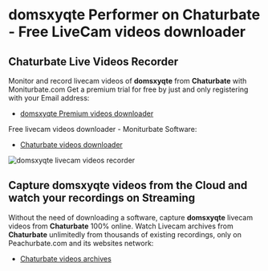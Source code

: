 # domsxyqte Performer on Chaturbate - Free LiveCam videos downloader

## Chaturbate Live Videos Recorder

Monitor and record livecam videos of **domsxyqte** from **Chaturbate** with Moniturbate.com
Get a premium trial for free by just and only registering with your Email address:
* [domsxyqte Premium videos downloader](https://moniturbate.com/request-demo-licence-key.html)

Free livecam videos downloader - Moniturbate Software:
* [Chaturbate videos downloader](https://moniturbate.com/moniturbate-download-software.html)

![domsxyqte livecam videos recorder](https://peachurnet.com/templates/moniturbate-software.png)


## Capture domsxyqte videos from the Cloud and watch your recordings on Streaming

Without the need of downloading a software, capture **domsxyqte** livecam videos from **Chaturbate** 100% online.
Watch Livecam archives from **Chaturbate** unlimitedly from thousands of existing recordings, only on Peachurbate.com and its websites network:
* [Chaturbate videos archives](https://peachurnet.com/)
